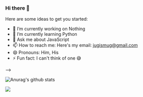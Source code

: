 ### Hi there 👋

Here are some ideas to get you started:

- 🔭 I’m currently working on Nothing
- 🌱 I’m currently learning Python
- 💬 Ask me about JavaScript
- 📫 How to reach me: Here's my email: jugismug@gmail.com
- 😄 Pronouns: Him, His
- ⚡ Fun fact: I can't think of one 😅

-->

![Anurag's github stats](https://github-readme-stats.vercel.app/api?username=JUGisMUG&show_icons=true&theme=tokyonight)

<img src="https://github-readme-stats.vercel.app/api/top-langs/?username=JUGisMUG&show_icons=true&hide_border=true" />
